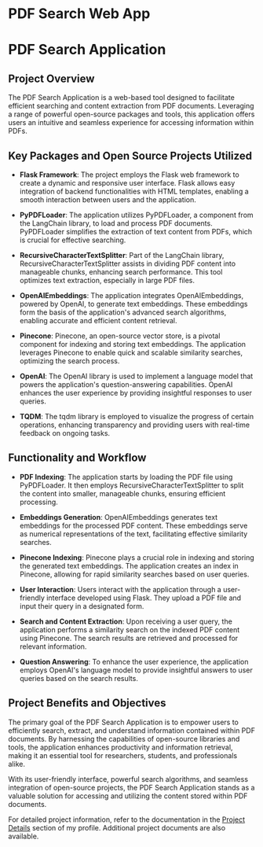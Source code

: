 # PDF Search Web App 
# PDF Search Application

## Project Overview

The PDF Search Application is a web-based tool designed to facilitate efficient searching and content extraction from PDF documents. Leveraging a range of powerful open-source packages and tools, this application offers users an intuitive and seamless experience for accessing information within PDFs.

## Key Packages and Open Source Projects Utilized

- **Flask Framework**: The project employs the Flask web framework to create a dynamic and responsive user interface. Flask allows easy integration of backend functionalities with HTML templates, enabling a smooth interaction between users and the application.

- **PyPDFLoader**: The application utilizes PyPDFLoader, a component from the LangChain library, to load and process PDF documents. PyPDFLoader simplifies the extraction of text content from PDFs, which is crucial for effective searching.

- **RecursiveCharacterTextSplitter**: Part of the LangChain library, RecursiveCharacterTextSplitter assists in dividing PDF content into manageable chunks, enhancing search performance. This tool optimizes text extraction, especially in large PDF files.

- **OpenAIEmbeddings**: The application integrates OpenAIEmbeddings, powered by OpenAI, to generate text embeddings. These embeddings form the basis of the application's advanced search algorithms, enabling accurate and efficient content retrieval.

- **Pinecone**: Pinecone, an open-source vector store, is a pivotal component for indexing and storing text embeddings. The application leverages Pinecone to enable quick and scalable similarity searches, optimizing the search process.

- **OpenAI**: The OpenAI library is used to implement a language model that powers the application's question-answering capabilities. OpenAI enhances the user experience by providing insightful responses to user queries.

- **TQDM**: The tqdm library is employed to visualize the progress of certain operations, enhancing transparency and providing users with real-time feedback on ongoing tasks.

## Functionality and Workflow

- **PDF Indexing**: The application starts by loading the PDF file using PyPDFLoader. It then employs RecursiveCharacterTextSplitter to split the content into smaller, manageable chunks, ensuring efficient processing.

- **Embeddings Generation**: OpenAIEmbeddings generates text embeddings for the processed PDF content. These embeddings serve as numerical representations of the text, facilitating effective similarity searches.

- **Pinecone Indexing**: Pinecone plays a crucial role in indexing and storing the generated text embeddings. The application creates an index in Pinecone, allowing for rapid similarity searches based on user queries.

- **User Interaction**: Users interact with the application through a user-friendly interface developed using Flask. They upload a PDF file and input their query in a designated form.

- **Search and Content Extraction**: Upon receiving a user query, the application performs a similarity search on the indexed PDF content using Pinecone. The search results are retrieved and processed for relevant information.

- **Question Answering**: To enhance the user experience, the application employs OpenAI's language model to provide insightful answers to user queries based on the search results.

## Project Benefits and Objectives

The primary goal of the PDF Search Application is to empower users to efficiently search, extract, and understand information contained within PDF documents. By harnessing the capabilities of open-source libraries and tools, the application enhances productivity and information retrieval, making it an essential tool for researchers, students, and professionals alike.

With its user-friendly interface, powerful search algorithms, and seamless integration of open-source projects, the PDF Search Application stands as a valuable solution for accessing and utilizing the content stored within PDF documents.

For detailed project information, refer to the documentation in the [Project Details](https://github.com/toritotony) section of my profile. Additional project documents are also available.
